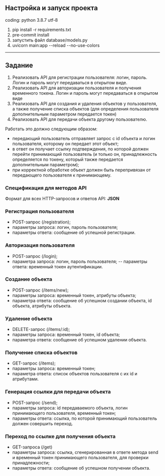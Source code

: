 ## Настройка и запуск проекта
coding: python 3.8.7 utf-8  
1. pip install -r requirements.txt
2. pre-commit install
3. запустить файл database/models.py
4. uvicorn main:app --reload --no-use-colors

---

## Задание
1. Реализовать API для регистрации пользователя: логин, пароль.  Логин и 
пароль могут передаваться в открытом виде.
2. Реализовать API для авторизации пользователя и получения 
временного токена.  Логин и пароль могут передаваться в открытом 
виде
3. Реализовать API для создания и удаления объектов у пользователя, а 
также получение списка объектов (для определения пользователя дополнительным параметром передается токен)
4. Реализовать API для передачи объекта другому пользователю.


Работать это должно следующим образом:  
- передающий пользователь отправляет запрос с id объекта и 
логин пользователя, которому он передает этот объект;  
- в ответ он получает ссылку подтверждения, по которой должен 
перейти принимающий пользователь (и только он, 
принадлежность определяется по токену, который также 
передается дополнительным параметром);
- при корректной обработке объект должен быть перепривязан от 
передающего пользователя к принимающему.


### Спецификация для методов API
Формат для всех HTTP-запросов и ответов API: **JSON**


### Регистрация пользователя 
- POST-запрос (/registration);
- параметры запроса: логин, пароль пользователя;
- параметры ответа: сообщение об успешной регистрации.


### Авторизация пользователя 
- POST-запрос (/login);
- параметра запроса: логин, пароль пользователя;
-- параметры ответа: временный токен аутентификации.
  

### Создание объекта
- POST-запрос (/items/new);
- параметры запроса: временный токен, атрибуты объекта;
- параметра ответа: сообщение об успешном создании объекта, id
объекта, атрибуты объекта.


### Удаление объекта
- DELETE-запрос (/items/:id);
- параметры запроса: временный токен, id объекта;
- параметра ответа: сообщение об успешном удалении объекта.


### Получение списка объектов
- GET-запрос (/items);
- параметры запроса: временный токен;
- параметра ответа: список объектов пользователя с их id и атрибутами.


### Генерация ссылки для передачи объекта
- POST-запрос (/send);
- параметры запроса: id передаваемого объекта, логин принимающего 
пользователя, временный токен;
- параметры ответа: ссылка, по которой принимающий пользователь 
должен совершить переход.


### Переход по ссылке для получения объекта
- GET-запроса (/get)
- параметры запроса: ссылка, сгенерированная в ответе метода send и 
временный токен принимающего пользователя, для проверки 
принадлежности;
- параметры ответа: сообщение об успешном получении объекта.
